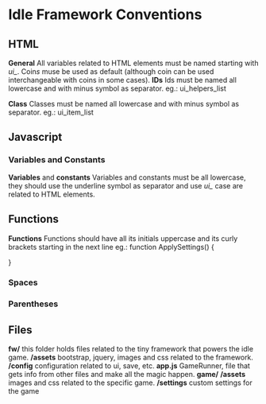 # Idle Framework Conventions

## HTML

**General**  All variables related to HTML elements must be named starting with *ui_*.
Coin*s* muse be used as default (although coin can be used interchangeable with coins in some cases).
**IDs**  Ids must be named all lowercase and with minus symbol as separator.
eg.: ui_helpers_list

**Class**  Classes must be named all lowercase and with minus symbol as separator.
eg.: ui_item_list

## Javascript

### Variables  and Constants

**Variables** and **constants**  Variables and constants must be all lowercase, they should use the underline symbol as separator and use *ui_* case are related to HTML elements.

## Functions

**Functions** Functions should have all its initials uppercase and its curly brackets starting in the next line
eg.:
function ApplySettings()
{

}

### Spaces

### Parentheses

## Files

**fw/** this folder holds files related to the tiny framework that powers the idle game.
    **/assets** bootstrap, jquery, images and css related to the framework.
    **/config** configuration related to ui, save, etc.
    **app.js** GameRunner, file that gets info from other files and make all the magic happen.
**game/**
    **/assets** images and css related to the specific game.
    **/settings** custom settings for the game